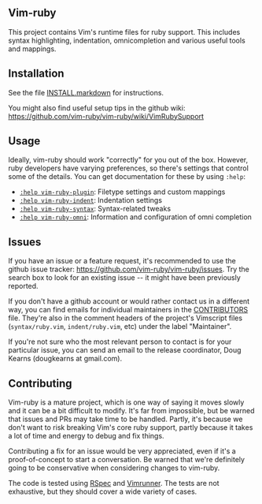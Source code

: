 ## Vim-ruby

This project contains Vim's runtime files for ruby support. This includes syntax
highlighting, indentation, omnicompletion and various useful tools and mappings.

## Installation

See the file [INSTALL.markdown](./INSTALL.markdown) for instructions.

You might also find useful setup tips in the github wiki:
https://github.com/vim-ruby/vim-ruby/wiki/VimRubySupport

## Usage

Ideally, vim-ruby should work "correctly" for you out of the box. However, ruby
developers have varying preferences, so there's settings that control some of
the details. You can get documentation for these by using `:help`:

- [`:help vim-ruby-plugin`](./doc/ft-ruby-plugin.txt): Filetype settings and custom mappings
- [`:help vim-ruby-indent`](./doc/ft-ruby-indent.txt): Indentation settings
- [`:help vim-ruby-syntax`](./doc/ft-ruby-syntax.txt): Syntax-related tweaks
- [`:help vim-ruby-omni`](./doc/ft-ruby-omni.txt): Information and configuration of omni completion

## Issues

If you have an issue or a feature request, it's recommended to use the github
issue tracker: https://github.com/vim-ruby/vim-ruby/issues. Try the search box
to look for an existing issue -- it might have been previously reported.

If you don't have a github account or would rather contact us in a different
way, you can find emails for individual maintainers in the
[CONTRIBUTORS](./CONTRIBUTORS) file. They're also in the comment headers of the
project's Vimscript files (`syntax/ruby.vim`, `indent/ruby.vim`, etc) under the
label "Maintainer".

If you're not sure who the most relevant person to contact is for your
particular issue, you can send an email to the release coordinator, Doug Kearns
(dougkearns at gmail.com).

## Contributing

Vim-ruby is a mature project, which is one way of saying it moves slowly and it
can be a bit difficult to modify. It's far from impossible, but be warned that
issues and PRs may take time to be handled. Partly, it's because we don't want
to risk breaking Vim's core ruby support, partly because it takes a lot of time
and energy to debug and fix things.

Contributing a fix for an issue would be very appreciated, even if it's a
proof-of-concept to start a conversation. Be warned that we're definitely going
to be conservative when considering changes to vim-ruby.

The code is tested using [RSpec](https://rspec.info/) and
[Vimrunner](https://github.com/AndrewRadev/vimrunner). The tests are not
exhaustive, but they should cover a wide variety of cases.
